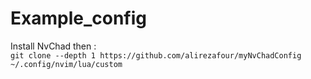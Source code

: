 # Example_config

Install NvChad then :  
`git clone --depth 1 https://github.com/alirezafour/myNvChadConfig ~/.config/nvim/lua/custom`  
